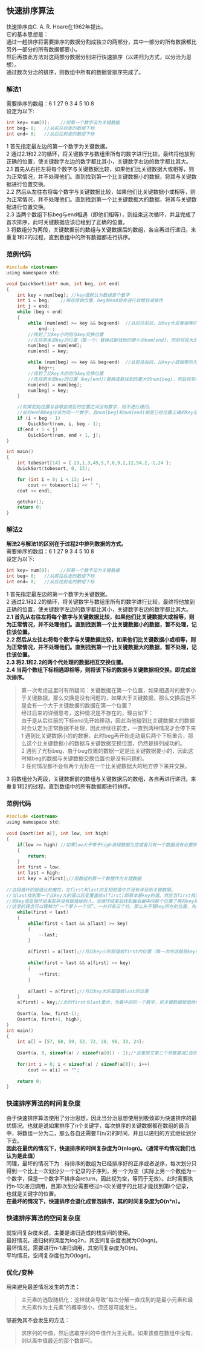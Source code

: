 ## 快速排序算法
快速排序由C. A. R. Hoare在1962年提出。  
它的基本思想是：    
通过一趟排序将需要排序的数据分割成独立的两部分，其中一部分的所有数据都比另外一部分的所有数据都要小。    
然后再按此方法对这两部分数据分别进行快速排序（以递归为方式，以分治为思想）。    
通过数次分治的排序，则数组中所有的数据皆排序完成了。      
### 解法1
需要排序的数组：6  1  27  9  3  4  5  10  8   
设定为以下:  
```c
int key= num[0];	//将第一个数字设为关键数据   
int beg= 0;   //从前往后走的数组下标   
int end= 8;	  //从后往前走的数组下标    
```   
1 首先指定最左边的第一个数字为关键数据。   
2 通过2.1和2.2的循环，将关键数字与数组里所有的数字进行比较，最终将他放到正确的位置，使关键数字左边的数字都比其小，关键数字右边的数字都比其大。   
2.1 首先从右往左将每个数字与关键数据比较，如果他们比关键数据大或相等，则为正常情况，并不处理他们。直到找到第一个比关键数据小的数据，将其与关键数据进行位置交换。   
2.2 然后从左往右将每个数字与关键数据比较，如果他们比关键数据小或相等，则为正常情况，并不处理他们。直到找到第一个比关键数据大的数据，将其与关键数据进行位置交换。   
2.3 当两个数组下标beg与end相遇（即他们相等），则结束这次循环，并且完成了首次排序，此时关键数据应该已经到了正确的位置。   
3 将数组分为两段，关键数据前的数组与关键数据后的数组，各自再进行递归，来重复1和2的过程，直到数组中的所有数据都进行排序。   
### 范例代码
```c   
#include <iostream>     
using namespace std;   

void QuickSort(int* num, int beg, int end)   
{    
	int key = num[beg];	//key值默认为数组首个数字   
	int i = beg;	//保存原始位置，beg和end将会进行自增自减操作   
	int j = end;  
	while (beg < end)   
	{    
		while (num[end] >= key && beg<end)	//从后往前找，比key大或者相等的为正常   
			end--;  
		//找到了比key小的则与key交换位置   
		//先将原本是key的位置（第一个）替换成新找到的更小的num[end]，然后将较大的key赋值给num[end]，完成交替   
		num[beg] = num[end];	  
		num[end] = key;     

		while (num[beg] <= key && beg<end)	//从前往后找，比key小或相等的为正常    
			beg++;   
		//找到了比key大的则与key交换位置   
		//先将原本是key的位置（key[end])替换成新找到的更大的num[beg]，然后将较小的key赋值给num[beg]，完成交替     
		num[end] = num[beg];   
		num[beg] = key;   
	}   

	//如果初始位置与自增自减后的位置之间没有数字，则不进行递归。    
	//此时end和beg应该为同一个数字，且num[beg]和num[end]都是已经位置正确的key值，以key值为界限，另外将前半段和后半段进行排序    
	if (i < beg - 1)   
		QuickSort(num, i, beg - 1);   
	if(end + 1 < j)   
		QuickSort(num, end + 1, j);   
}    

int main()   
{   
	int tobesort[14] = { 23,1,3,45,5,7,8,9,2,12,54,2,-1,24 };   
	QuickSort(tobesort, 0, 13);   

	for (int i = 0; i < 13; i++)   
		cout << tobesort[i] << " ";   
	cout << endl;   

	getchar();   
	return 0;   
}   
```   
### 解法2   
**解法2与解法1的区别在于过程2中排列数据的方式。**     
需要排序的数组：6  1  27  9  3  4  5  10  8   
设定为以下:  
```c
int key= num[0];	//将第一个数字设为关键数据   
int beg= 0;   //从前往后走的数组下标   
int end= 8;	  //从后往前走的数组下标    
```   
1 首先指定最左边的第一个数字为关键数据。   
2 通过2.1和2.2的循环，将关键数字与数组里所有的数字进行比较，最终将他放到正确的位置，使关键数字左边的数字都比其小，关键数字右边的数字都比其大。   
**2.1 首先从右往左将每个数字与关键数据比较，如果他们比关键数据大或相等，则为正常情况，并不处理他们。直到找到第一个比关键数据小的数据，暂不处理，记住该位置。   
2.2 然后从左往右将每个数字与关键数据比较，如果他们比关键数据小或相等，则为正常情况，并不处理他们。直到找到第一个比关键数据大的数据，暂不处理，记住该位置。   
2.3 将2.1和2.2的两个代处理的数据相互交换位置。   
2.4 当两个数组下标相遇即相等，则将该下标的数据与关键数据相交换。即完成首次排序。**    
> 第一次考虑这里时有所疑问：关键数据在第一个位置，如果相遇时的数字小于关键数据，那么交换是没有问题的，如果大于关键数据，那么交换后岂不是会有一个大于关键数据的数据在第一个位置？    
> 经过后来的详细思考，这种情况是不存在的，理由如下：   
> 由于是从后往前的下标end先开始移动，因此当他碰到比关键数据大的数据时会认定为正常数据不处理，因此继续往前走，一直到两种情况才会停下来  
> 1 遇到比关键数据小的的数据，此时beg再开始走动最后两个下标重合，那么这个比关键数据小的数据与关键数据交换位置，仍然是排列成功的。   
> 2 遇到了光标beg，由于beg位置的数据一定是比关键数据要小的，因此这时候beg的数据与关键数据交换位置也是没有问题的。   
> 3 任何情况都不会有两个光标在一个比关键数据大的地方停下来并交换。    

3 将数组分为两段，关键数据前的数组与关键数据后的数组，各自再进行递归，来重复1和2的过程，直到数组中的所有数据都进行排序。   
### 范例代码  
```c
#include <iostream>   
using namespace std;   
 
void Qsort(int a[], int low, int high)   
{   
    if(low >= high)	//如果low大于等于high该段数据为空或者只有一个数据没有必要排序   
    {  
        return;   
    }   
    int first = low;  
    int last = high;    
    int key = a[first];//用数组的第一个数据作为关键数据   
 
//这段循环的赋值比较魔性，在first和last的互相赋值中并没有涉及到关键数据。   
//当last找到第一个比key大的值以后变覆盖给a[first]即原本是key的值。然后当first找到比key小的再给当时的last，last再开始行动。   
//而key值在循环结束前并没有赋值给别人，当循环结束后找到最后最中间那个位置了再将key赋值进去。   
//这里的理念可以理解为“一个萝卜一个坑”。一共只有三个坑，那么先不管key所在的位置，先按大小随意交换位置进行排序，最后将key放最中间，那么所有的数字都在，key左边都是比key小的，key右边都是比key大的，就ok了。     
    while(first < last)   
    {   
        while(first < last && a[last] >= key)   
        {   
            --last;  
        }   
 
        a[first] = a[last];//将比key小的赋值给first的位置（第一次的话就是key的位置，key先不管，最后处理）      
  
        while(first < last && a[first] <= key)   
        {  
            ++first;   
        }  
         
        a[last] = a[first];//将比key大的赋值给last的位置            
    }   
    a[first] = key;//此时first与last重合，为最中间的一个数字，把关键数据赋值给他。  
 
    Qsort(a, low, first-1);  
    Qsort(a, first+1, high);   
}  
int main()   
{    
    int a[] = {57, 68, 59, 52, 72, 28, 96, 33, 24};   
 
    Qsort(a, 0, sizeof(a) / sizeof(a[0]) - 1);/*这里原文第三个参数要减1否则内存越界*/   
 
    for(int i = 0; i < sizeof(a) / sizeof(a[0]); i++)   
        cout << a[i] << "";   
     
    return 0;   
}     
```
### 快速排序算法的时间复杂度
由于快速排序算法使用了分治思想，因此当分治思想使用到极致即为快速排序的最优情况。也就是说如果排序了n个关键字，每次排序的关键数据都在数组的最当中，将数组一分为二，那么各自还需要T(n/2)的时间，并且以递归的方式继续划分下去。    
**因此在最优的情况下，快速排序的时间复杂度为O(nlogn)。（通常平均情况我们也认为是此值）**   
同理，最坏的情况下为：待排序的数组为已经排序好的正序或者逆序，每次划分只得到一个比上一次划分少一个记录的子序列，另一个为空（实际上另一个数组为一个数字，但是一个数字不排序会return，因此视为空，等同于无效）。此时需要执行n‐1次递归调用，且第i次划分需要经过n‐i次关键字的比较才能找到第i个记录，也就是关键字的位置。   
**在最坏的情况下，快速排序会退化成冒泡排序，其的时间复杂度为O(n*n）。**     
### 快速排序算法的空间复杂度
就空间复杂度来说，主要是递归造成的栈空间的使用。   
最好情况，递归树的深度为log2n，其空间复杂度也就为O(logn)。   
最坏情况，需要进行n‐1递归调用，其空间复杂度为O(n)。    
平均情况，空间复杂度也为O(logn)。    
### 优化/变种
用来避免最差情况发生的方法：  
> 主元素的选取随机化：这样就会导致“每次分解一直找到的是最小元素和最大元素作为主元素”的概率很小，但还是可能发生。   

够避免其不会发生的方法：   
> 求序列的中值，然后选取序列的中值作为主元素。如果该值在数组中没有，则以离中值最近的那个数即可。      

